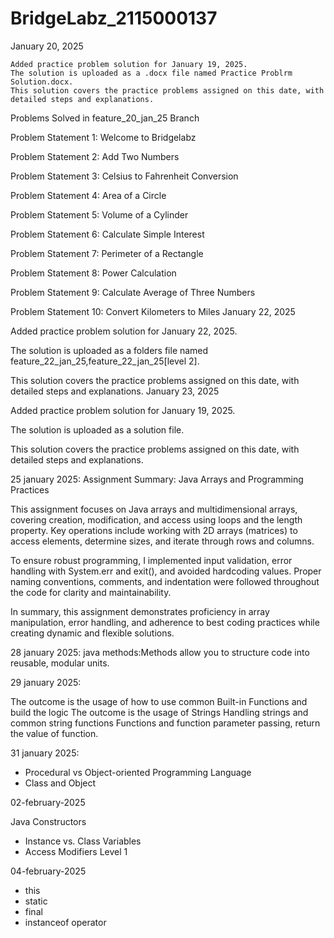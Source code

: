 # BridgeLabz_2115000137



January 20, 2025

    Added practice problem solution for January 19, 2025.
    The solution is uploaded as a .docx file named Practice Problrm Solution.docx.
    This solution covers the practice problems assigned on this date, with detailed steps and explanations.

Problems Solved in feature_20_jan_25 Branch

Problem Statement 1: Welcome to Bridgelabz

Problem Statement 2: Add Two Numbers

Problem Statement 3: Celsius to Fahrenheit Conversion

Problem Statement 4: Area of a Circle

Problem Statement 5: Volume of a Cylinder

Problem Statement 6: Calculate Simple Interest

Problem Statement 7: Perimeter of a Rectangle

Problem Statement 8: Power Calculation

Problem Statement 9: Calculate Average of Three Numbers

Problem Statement 10: Convert Kilometers to Miles
January 22, 2025

Added practice problem solution for January 22, 2025.

The solution is uploaded as a folders file named feature_22_jan_25,feature_22_jan_25[level 2].

This solution covers the practice problems assigned on this date, with detailed steps and explanations.
January 23, 2025

Added practice problem solution for January 19, 2025.

The solution is uploaded as a solution file.

This solution covers the practice problems assigned on this date, with detailed steps and explanations.

25 january 2025:
Assignment Summary: Java Arrays and Programming Practices

This assignment focuses on Java arrays and multidimensional arrays, covering creation, modification, and access using loops and the length property. Key operations include working with 2D arrays (matrices) to access elements, determine sizes, and iterate through rows and columns.

To ensure robust programming, I implemented input validation, error handling with System.err and exit(), and avoided hardcoding values. Proper naming conventions, comments, and indentation were followed throughout the code for clarity and maintainability.

In summary, this assignment demonstrates proficiency in array manipulation, error handling, and adherence to best coding practices while creating dynamic and flexible solutions.

28 january 2025:
java methods:Methods allow you to structure code into reusable, modular units.


29 january 2025:


The outcome is the usage of how to use common Built-in Functions and build the logic
The outcome is the usage of Strings
Handling strings and common string functions
Functions and function parameter passing, return the value of function.

31 january 2025:

- Procedural vs Object-oriented Programming Language
- Class and Object
  

02-february-2025

 Java Constructors
- Instance vs. Class Variables
- Access Modifiers Level 1

 04-february-2025
- this
- static
- final
- instanceof operator

